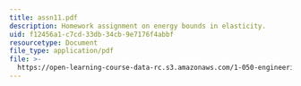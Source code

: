 ```yaml
---
title: assn11.pdf
description: Homework assignment on energy bounds in elasticity.
uid: f12456a1-c7cd-33db-34cb-9e7176f4abbf
resourcetype: Document
file_type: application/pdf
file: >-
  https://open-learning-course-data-rc.s3.amazonaws.com/1-050-engineering-mechanics-i-fall-2007/f12456a1c7cd33db34cb9e7176f4abbf_assn11.pdf
---
```

